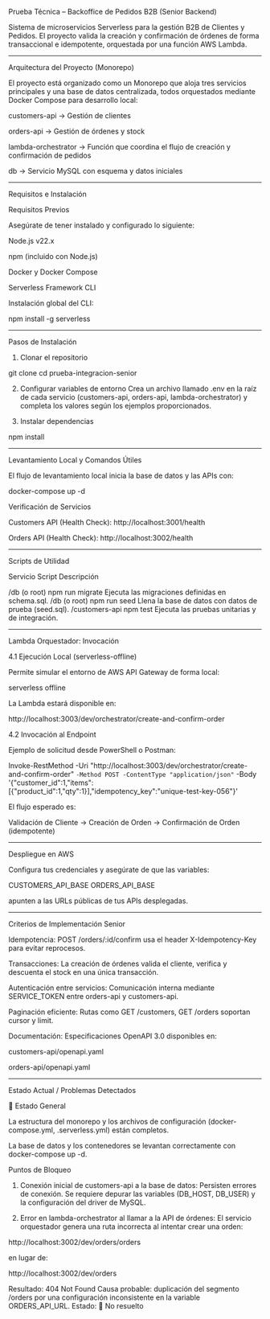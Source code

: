 Prueba Técnica – Backoffice de Pedidos B2B (Senior Backend)

Sistema de microservicios Serverless para la gestión B2B de Clientes y Pedidos.
El proyecto valida la creación y confirmación de órdenes de forma transaccional e idempotente, orquestada por una función AWS Lambda.


---

Arquitectura del Proyecto (Monorepo)

El proyecto está organizado como un Monorepo que aloja tres servicios principales y una base de datos centralizada, todos orquestados mediante Docker Compose para desarrollo local:

customers-api → Gestión de clientes

orders-api → Gestión de órdenes y stock

lambda-orchestrator → Función que coordina el flujo de creación y confirmación de pedidos

db → Servicio MySQL con esquema y datos iniciales



---

Requisitos e Instalación

Requisitos Previos

Asegúrate de tener instalado y configurado lo siguiente:

Node.js v22.x

npm (incluido con Node.js)

Docker y Docker Compose

Serverless Framework CLI


Instalación global del CLI:

npm install -g serverless


---

Pasos de Instalación

1. Clonar el repositorio

git clone <url-del-repo>
cd prueba-integracion-senior


2. Configurar variables de entorno
Crea un archivo llamado .env en la raíz de cada servicio (customers-api, orders-api, lambda-orchestrator) y completa los valores según los ejemplos proporcionados.


3. Instalar dependencias

npm install




---

Levantamiento Local y Comandos Útiles

El flujo de levantamiento local inicia la base de datos y las APIs con:

docker-compose up -d

Verificación de Servicios

Customers API (Health Check): http://localhost:3001/health

Orders API (Health Check): http://localhost:3002/health



---

Scripts de Utilidad

Servicio	Script	Descripción

/db (o root)	npm run migrate	Ejecuta las migraciones definidas en schema.sql.
/db (o root)	npm run seed	Llena la base de datos con datos de prueba (seed.sql).
/customers-api	npm test	Ejecuta las pruebas unitarias y de integración.



---

Lambda Orquestador: Invocación

4.1 Ejecución Local (serverless-offline)

Permite simular el entorno de AWS API Gateway de forma local:

serverless offline

La Lambda estará disponible en:

http://localhost:3003/dev/orchestrator/create-and-confirm-order

4.2 Invocación al Endpoint

Ejemplo de solicitud desde PowerShell o Postman:

Invoke-RestMethod -Uri "http://localhost:3003/dev/orchestrator/create-and-confirm-order" `
-Method POST -ContentType "application/json" `
-Body '{"customer_id":1,"items":[{"product_id":1,"qty":1}],"idempotency_key":"unique-test-key-056"}'

El flujo esperado es:

Validación de Cliente → Creación de Orden → Confirmación de Orden (idempotente)


---

Despliegue en AWS

Configura tus credenciales y asegúrate de que las variables:

CUSTOMERS_API_BASE
ORDERS_API_BASE

apunten a las URLs públicas de tus APIs desplegadas.


---

Criterios de Implementación Senior

Idempotencia:
POST /orders/:id/confirm usa el header X-Idempotency-Key para evitar reprocesos.

Transacciones:
La creación de órdenes valida el cliente, verifica y descuenta el stock en una única transacción.

Autenticación entre servicios:
Comunicación interna mediante SERVICE_TOKEN entre orders-api y customers-api.

Paginación eficiente:
Rutas como GET /customers, GET /orders soportan cursor y limit.

Documentación:
Especificaciones OpenAPI 3.0 disponibles en:

customers-api/openapi.yaml

orders-api/openapi.yaml




---

Estado Actual / Problemas Detectados

🔸 Estado General

La estructura del monorepo y los archivos de configuración (docker-compose.yml, .serverless.yml) están completos.

La base de datos y los contenedores se levantan correctamente con docker-compose up -d.


Puntos de Bloqueo

1. Conexión inicial de customers-api a la base de datos:
Persisten errores de conexión. Se requiere depurar las variables (DB_HOST, DB_USER) y la configuración del driver de MySQL.


2. Error en lambda-orchestrator al llamar a la API de órdenes:
El servicio orquestador genera una ruta incorrecta al intentar crear una orden:

http://localhost:3002/dev/orders/orders

en lugar de:

http://localhost:3002/dev/orders

Resultado: 404 Not Found
Causa probable: duplicación del segmento /orders por una configuración inconsistente en la variable ORDERS_API_URL.
Estado: 🔴 No resuelto